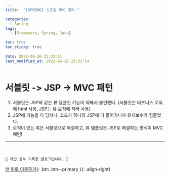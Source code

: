 ```yaml
---
title:  "[SPRING] 스프링 MVC 정리 "

categories:
  - Spring
tags:
  - [Framework, Spring, Java]

toc: true
toc_sticky: true
 
date: 2022-06-26 23:33:11
last_modified_at: 2022-06-26 23:33:14
---
```


# 서블릿 -> JSP -> MVC 패턴
1. 서블릿은 JSP와 같은 뷰 템플릿 기능이 약해서 불편했다. (서블릿은 비즈니스 로직에 html 사용, JSP는 뷰 로직에 자바 사용)
2. JSP에 기능을 다 담자니, 코드가 하나의 JSP에 다 들어가니까 유지보수가 힘들었다.
3. 로직이 있는 쪽은 서블릿으로 해결하고, 뷰 템플릿은 JSP로 해결하는 방식이 MVC 패턴!







***
<br>

    💛 개인 공부 기록용 블로그입니다. 👻

[맨 위로 이동하기](#){: .btn .btn--primary }{: .align-right}